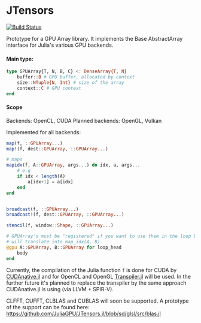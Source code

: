 # JTensors

[![Build Status](https://travis-ci.org/SimonDanisch/JTensors.jl.svg?branch=master)](https://travis-ci.org/SimonDanisch/JTensors.jl)


Prototype for a GPU Array library. 
It implements the Base AbstractArray interface for Julia's various GPU backends.

#### Main type:

```Julia
type GPUArray{T, N, B, C} <: DenseArray{T, N}
    buffer::B # GPU buffer, allocated by context
    size::NTuple{N, Int} # size of the array
    context::C # GPU context
end
```

#### Scope

Backends: OpenCL, CUDA
Planned backends: OpenGL, Vulkan

Implemented for all backends:
```Julia
map(f, ::GPUArray...)
map!(f, dest::GPUArray, ::GPUArray...)

# maps
mapidx(f, A::GPUArray, args...) do idx, a, args...
    # e.g
    if idx < length(A)
        a[idx+1] = a[idx]
    end
end


broadcast(f, ::GPUArray...)
broadcast!(f, dest::GPUArray, ::GPUArray...)

stencil(f, window::Shape, ::GPUArray...)

# GPUArray's must be "registered" if you want to use them in the loop body
# will translate into map_idx(A, B)
@gpu A::GPUArray, B::GPUArray for loop_head
    body
end

```
Currently, the compilation of the Julia function `f` is done for CUDA by [CUDAnative.jl](https://github.com/JuliaGPU/CUDAnative.jl/)
and for OpenCL and OpenGL [Transpiler.jl](https://github.com/SimonDanisch/Transpiler.jl) will be used.
In the further future it's planned to replace the transpiler by the same approach
CUDAnative.jl is using (via LLVM + SPIR-V).

CLFFT, CUFFT, CLBLAS and CUBLAS will soon be supported.
A prototype of the support can be found here: https://github.com/JuliaGPU/JTensors.jl/blob/sd/glsl/src/blas.jl

